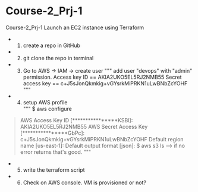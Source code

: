 # Course-2_Prj-1
Course-2_Prj-1  Launch an EC2 instance using Terraform

- 1. create a repo in GitHub 
- 2. git clone the repo in terminal	
- 3. Go to AWS -> IAM -> create user
"""
add user "devops" with "admin" permission. 
Access key ID ==  AKIA2UKO5EL5RJ2NMB55 
Secret access key ==  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
"""
- 4. setup AWS profile 	
"""
$ aws configure 
> AWS Access Key ID [****************KSBI]: AKIA2UKO5EL5RJ2NMB55
> AWS Secret Access Key [****************GbPc]: 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
> Default region name [us-east-1]: 
> Default output format [json]: 
$ aws s3 ls		--> if no error returns that's good. 
"""
- 5. write the terraform script
- 6. Check on AWS console. VM is provisioned or not?     

